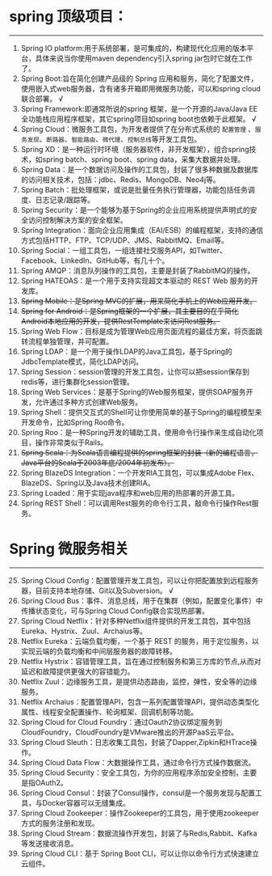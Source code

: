 
# spring 顶级项目：
----
1. Spring IO platform:用于系统部署，是可集成的，构建现代化应用的版本平台，具体来说当你使用maven dependency引入spring jar包时它就在工作了。
2. Spring Boot:旨在简化创建产品级的 Spring 应用和服务，简化了配置文件，使用嵌入式web服务器，含有诸多开箱即用微服务功能，可以和spring cloud联合部署。  √
3. Spring Framework:即通常所说的spring 框架，是一个开源的Java/Java EE全功能栈应用程序框架，其它spring项目如spring boot也依赖于此框架。 √
4. Spring Cloud：微服务工具包，为开发者提供了在分布式系统的 `配置管理` 、`服务发现`、`断路器`、`智能路由`、`微代理`、`控制总线`等开发工具包。
5. Spring XD：是一种运行时环境（服务器软件，非开发框架），组合spring技术，如spring batch、spring boot、spring data，采集大数据并处理。
6. Spring Data：是一个数据访问及操作的工具包，封装了很多种数据及数据库的访问相关技术，包括：jdbc、Redis、MongoDB、Neo4j等。
7. Spring Batch：批处理框架，或说是批量任务执行管理器，功能包括任务调度、日志记录/跟踪等。
8. Spring Security：是一个能够为基于Spring的企业应用系统提供声明式的安全访问控制解决方案的安全框架。
9. Spring Integration：面向企业应用集成（EAI/ESB）的编程框架，支持的通信方式包括HTTP、FTP、TCP/UDP、JMS、RabbitMQ、Email等。
10. Spring Social：一组工具包，一组连接社交服务API，如Twitter、Facebook、LinkedIn、GitHub等，有几十个。
11. Spring AMQP：消息队列操作的工具包，主要是封装了RabbitMQ的操作。
12. Spring HATEOAS：是一个用于支持实现超文本驱动的 REST Web 服务的开发库。
13. ~~Spring Mobile：是Spring MVC的扩展，用来简化手机上的Web应用开发。~~ 
14. ~~Spring for Android：是Spring框架的一个扩展，其主要目的在乎简化Android本地应用的开发，提供RestTemplate来访问Rest服务。~~
15. Spring Web Flow：目标是成为管理Web应用页面流程的最佳方案，将页面跳转流程单独管理，并可配置。
16. Spring LDAP：是一个用于操作LDAP的Java工具包，基于Spring的JdbcTemplate模式，简化LDAP访问。
17. Spring Session：session管理的开发工具包，让你可以把session保存到redis等，进行集群化session管理。
18. Spring Web Services：是基于Spring的Web服务框架，提供SOAP服务开发，允许通过多种方式创建Web服务。
19. Spring Shell：提供交互式的Shell可让你使用简单的基于Spring的编程模型来开发命令，比如Spring Roo命令。
20. Spring Roo：是一种Spring开发的辅助工具，使用命令行操作来生成自动化项目，操作非常类似于Rails。
21. ~~Spring Scala：为Scala语言编程提供的spring框架的封装（新的编程语言，Java平台的Scala于2003年底/2004年初发布）。~~
22. Spring BlazeDS Integration：一个开发RIA工具包，可以集成Adobe Flex、BlazeDS、Spring以及Java技术创建RIA。   
23. Spring Loaded：用于实现java程序和web应用的热部署的开源工具。
24. Spring REST Shell：可以调用Rest服务的命令行工具，敲命令行操作Rest服务。

# Spring 微服务相关
---
25. Spring Cloud Config：配置管理开发工具包，可以让你把配置放到远程服务器，目前支持本地存储、Git以及Subversion。  √
26. Spring Cloud Bus：事件、消息总线，用于在集群（例如，配置变化事件）中传播状态变化，可与Spring Cloud Config联合实现热部署。
27. Spring Cloud Netflix：针对多种Netflix组件提供的开发工具包，其中包括Eureka、Hystrix、Zuul、Archaius等。
28. Netflix Eureka：云端负载均衡，一个基于 REST 的服务，用于定位服务，以实现云端的负载均衡和中间层服务器的故障转移。
29. Netflix Hystrix：容错管理工具，旨在通过控制服务和第三方库的节点,从而对延迟和故障提供更强大的容错能力。
30. Netflix Zuul：边缘服务工具，是提供动态路由，监控，弹性，安全等的边缘服务。
31. Netflix Archaius：配置管理API，包含一系列配置管理API，提供动态类型化属性、线程安全配置操作、轮询框架、回调机制等功能。
32. Spring Cloud for Cloud Foundry：通过Oauth2协议绑定服务到CloudFoundry，CloudFoundry是VMware推出的开源PaaS云平台。
33. Spring Cloud Sleuth：日志收集工具包，封装了Dapper,Zipkin和HTrace操作。
34. Spring Cloud Data Flow：大数据操作工具，通过命令行方式操作数据流。
35. Spring Cloud Security：安全工具包，为你的应用程序添加安全控制，主要是指OAuth2。
36. Spring Cloud Consul：封装了Consul操作，consul是一个服务发现与配置工具，与Docker容器可以无缝集成。
27. Spring Cloud Zookeeper：操作Zookeeper的工具包，用于使用zookeeper方式的服务注册和发现。
38. Spring Cloud Stream：数据流操作开发包，封装了与Redis,Rabbit、Kafka等发送接收消息。
39. Spring Cloud CLI：基于 Spring Boot CLI，可以让你以命令行方式快速建立云组件。
